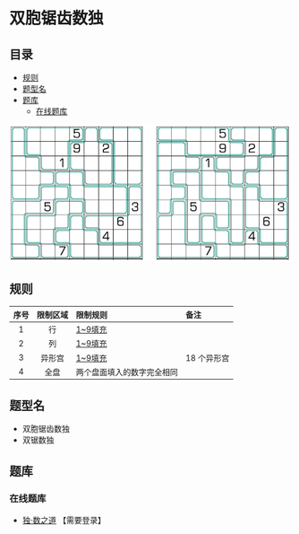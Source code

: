 # 双胞锯齿数独
<!-- START doctoc generated TOC please keep comment here to allow auto update -->
<!-- DON'T EDIT THIS SECTION, INSTEAD RE-RUN doctoc TO UPDATE -->
## 目录

- [规则](#%E8%A7%84%E5%88%99)
- [题型名](#%E9%A2%98%E5%9E%8B%E5%90%8D)
- [题库](#%E9%A2%98%E5%BA%93)
  - [在线题库](#%E5%9C%A8%E7%BA%BF%E9%A2%98%E5%BA%93)

<!-- END doctoc generated TOC please keep comment here to allow auto update -->

![题](../../../images/sudoku/双胞锯齿数独.png)

## 规则

| 序号  | 限制区域 | 限制规则          | 备注      |
|:---:|:----:|:--------------|:--------|
|  1  |  行   | [1~9填充]       |         |
|  2  |  列   | [1~9填充]       |         |
|  3  | 异形宫  | [1~9填充]       | 18 个异形宫 |
|  4  |  全盘  | 两个盘面填入的数字完全相同 | &nbsp;  |

## 题型名

- 双胞锯齿数独
- 双锯数独

## 题库

### 在线题库

- [独·数之道](http://www.sudokufans.org.cn/lx/game.index.php?type=j2) 【需要登录】

[1~9填充]: ../../../rules/rules.md#1to9填充
